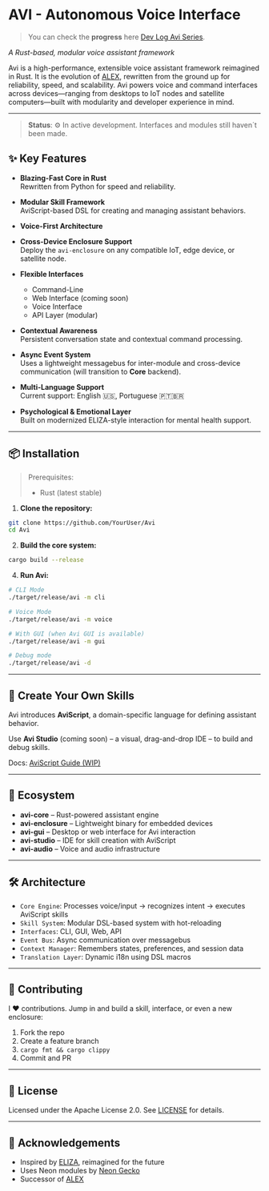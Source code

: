 # AVI - Autonomous Voice Interface
> You can check the **progress** here [Dev Log Avi Series]([url](https://apolloproto.hashnode.dev/series/avi-voiceassistant)).

_A Rust-based, modular voice assistant framework_

Avi is a high-performance, extensible voice assistant framework reimagined in Rust. It is the evolution of [ALEX](https://github.com/Apoll011/Alex), rewritten from the ground up for reliability, speed, and scalability. Avi powers voice and command interfaces across devices—ranging from desktops to IoT nodes and satellite computers—built with modularity and developer experience in mind.

---

> **Status**: ⚙️ In active development. Interfaces and modules still haven´t been made.

## ✨ Key Features

- **Blazing-Fast Core in Rust**  
  Rewritten from Python for speed and reliability.

- **Modular Skill Framework**  
  AviScript-based DSL for creating and managing assistant behaviors.

- **Voice-First Architecture**  

- **Cross-Device Enclosure Support**  
  Deploy the `avi-enclosure` on any compatible IoT, edge device, or satellite node.

- **Flexible Interfaces**
    - Command-Line
    - Web Interface (coming soon)
    - Voice Interface
    - API Layer (modular)

- **Contextual Awareness**  
  Persistent conversation state and contextual command processing.

- **Async Event System**  
  Uses a lightweight messagebus for inter-module and cross-device communication (will transition to **Core** backend).

- **Multi-Language Support**  
  Current support: English 🇺🇸, Portuguese 🇵🇹🇧🇷  

- **Psychological & Emotional Layer**  
  Built on modernized ELIZA-style interaction for mental health support.

---

## 📦 Installation

> Prerequisites:
> - Rust (latest stable)

1. **Clone the repository:**
```bash
git clone https://github.com/YourUser/Avi
cd Avi
```

2. **Build the core system:**
```bash
cargo build --release
```

4. **Run Avi:**
```bash
# CLI Mode
./target/release/avi -m cli

# Voice Mode
./target/release/avi -m voice

# With GUI (when Avi GUI is available)
./target/release/avi -m gui

# Debug mode
./target/release/avi -d
```

---

## 🧠 Create Your Own Skills

Avi introduces **AviScript**, a domain-specific language for defining assistant behavior.

Use **Avi Studio** (coming soon) – a visual, drag-and-drop IDE – to build and debug skills.

Docs: [AviScript Guide (WIP)](docs/aviscript.md)

---

## 🧩 Ecosystem

- **avi-core** – Rust-powered assistant engine
- **avi-enclosure** – Lightweight binary for embedded devices
- **avi-gui** – Desktop or web interface for Avi interaction
- **avi-studio** – IDE for skill creation with AviScript
- **avi-audio** – Voice and audio infrastructure

---

## 🛠 Architecture

- `Core Engine`: Processes voice/input → recognizes intent → executes AviScript skills
- `Skill System`: Modular DSL-based system with hot-reloading
- `Interfaces`: CLI, GUI, Web, API
- `Event Bus`: Async communication over messagebus
- `Context Manager`: Remembers states, preferences, and session data
- `Translation Layer`: Dynamic i18n using DSL macros

---

## 🧪 Contributing

I ❤️ contributions. Jump in and build a skill, interface, or even a new enclosure:

1. Fork the repo
2. Create a feature branch
3. `cargo fmt && cargo clippy`
4. Commit and PR

---

## 📄 License

Licensed under the Apache License 2.0. See [LICENSE](LICENSE) for details.

---

## 🙏 Acknowledgements

- Inspired by [ELIZA](https://en.wikipedia.org/wiki/ELIZA), reimagined for the future
- Uses Neon modules by [Neon Gecko](https://github.com/neongeckocom)
- Successor of [ALEX](https://github.com/Apoll011/Alex)
